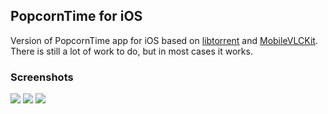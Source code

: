 ## PopcornTime for iOS

Version of PopcornTime app for iOS based on [libtorrent](http://www.libtorrent.org) and [MobileVLCKit](https://wiki.videolan.org/VLCKit/). There is still a lot of work to do, but in most cases it works.

### Screenshots

![](https://raw.github.com/danylokostyshyn/popcorntime-ios/master/Screenshots/1.png)
![](https://raw.github.com/danylokostyshyn/popcorntime-ios/master/Screenshots/2.png)
![](https://raw.github.com/danylokostyshyn/popcorntime-ios/master/Screenshots/3.png)
